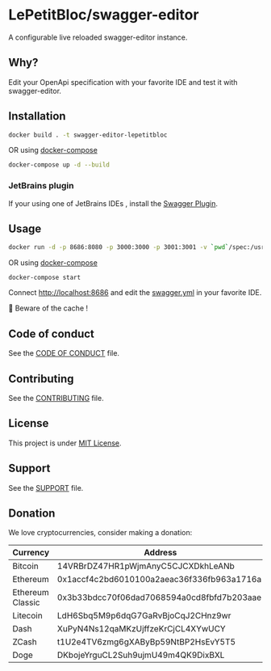 # LePetitBloc/swagger-editor

A configurable live reloaded swagger-editor instance.

## Why?

Edit your OpenApi specification with your favorite IDE and test it with swagger-editor.

## Installation

```bash
docker build . -t swagger-editor-lepetitbloc
```

OR 
using [docker-compose](docker-compose.yml) 

```bash
docker-compose up -d --build
```

### JetBrains plugin 
If your using one of JetBrains IDEs , install the [Swagger Plugin](https://plugins.jetbrains.com/plugin/8347-swagger-plugin).


## Usage

```bash
docker run -d -p 8686:8080 -p 3000:3000 -p 3001:3001 -v `pwd`/spec:/usr/share/nginx/html/data/ swagger-editor-lepetitbloc
```
OR 
using [docker-compose](docker-compose.yml) 
``` 
docker-compose start
```

Connect [http://localhost:8686](http://localhost:8686) and edit the [swagger.yml](spec/swagger.yml) in your favorite IDE. 

:rotating_light: Beware of the cache ! 

## Code of conduct

See the [CODE OF CONDUCT](CODE_OF_CONDUCT.md) file.

## Contributing

See the [CONTRIBUTING](CONTRIBUTING.md) file.

## License


This project is under  [MIT License](LICENSE.md).

## Support

See the [SUPPORT](SUPPORT.md) file.

## Donation

We love cryptocurrencies, consider making a donation:

| Currency         | Address                                    |
| ---------------- | ------------------------------------------ |
| Bitcoin          | 14VRBrDZ47HR1pWjmAnyC5CJCXDkhLeANb         |
| Ethereum         | 0x1accf4c2bd6010100a2aeac36f336fb963a1716a |
| Ethereum Classic | 0x3b33bdcc70f06dad7068594a0cd8fbfd7b203aae |
| Litecoin         | LdH6Sbq5M9p6dqG7GaRvBjoCqJ2CHnz9wr         |
| Dash             | XuPyN4Ns12qaMKzUjffzeKrCjCL4XYwUCY         |
| ZCash            | t1U2e4TV6zmg6gXAByBp59NtBP2HsEvY5T5        |
| Doge             | DKbojeYrguCL2Suh9ujmU49m4QK9DixBXL         |
